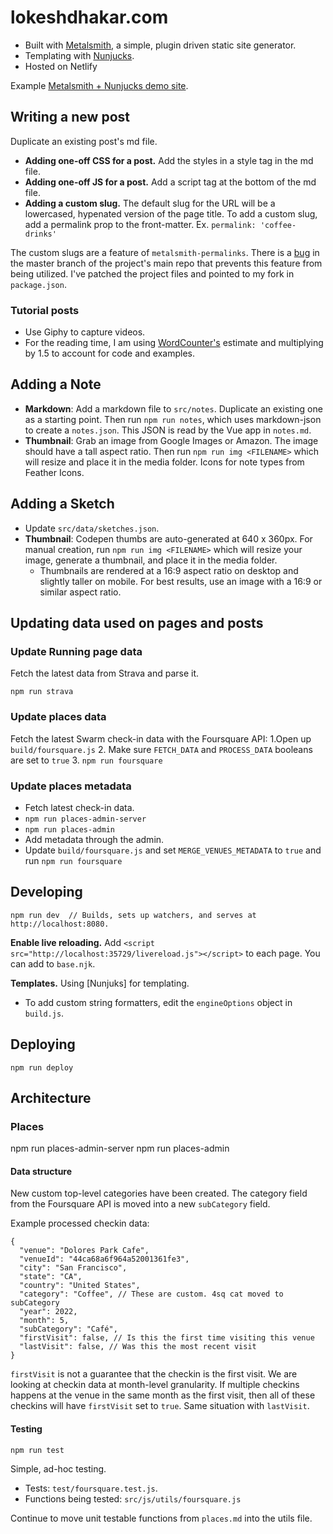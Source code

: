 # lokeshdhakar.com

- Built with [Metalsmith](http://www.metalsmith.io/), a simple, plugin driven static site generator.
- Templating with [Nunjucks](https://mozilla.github.io/nunjucks/templating.html).
- Hosted on Netlify

Example [Metalsmith + Nunjucks demo site](https://github.com/voorhoede/demo-metalsmith-nunjucks).

## Writing a new post

Duplicate an existing post's md file.

- **Adding one-off CSS for a post.** Add the styles in a style tag in the md file.
- **Adding one-off JS for a post.** Add a script tag at the bottom of the md file.
- **Adding a custom slug.** The default slug for the URL will be a lowercased, hypenated version of the page title. To add a custom slug, add a permalink prop to the front-matter. Ex. `permalink: 'coffee-drinks'`

The custom slugs are a feature of `metalsmith-permalinks`. There is a [bug](https://github.com/segmentio/metalsmith-permalinks/issues/81) in the master branch of the project's main repo that prevents this feature from being utilized. I've patched the project files and pointed to my fork in `package.json`.

### Tutorial posts

- Use Giphy to capture videos.
- For the reading time, I am using [WordCounter's](https://wordcounter.net/) estimate and multiplying by 1.5 to account for code and examples.

## Adding a Note

- **Markdown**: Add a markdown file to `src/notes`. Duplicate an existing one as a starting point. Then run `npm run notes`, which uses markdown-json to create a `notes.json`. This JSON is read by the Vue app in `notes.md`.
- **Thumbnail**: Grab an image from Google Images or Amazon. The image should have a tall aspect ratio. Then run `npm run img <FILENAME>` which will resize and place it in the media folder.
Icons for note types from Feather Icons.

## Adding a Sketch

- Update `src/data/sketches.json`.
- **Thumbnail**: Codepen thumbs are auto-generated at 640 x 360px. For manual creation, run `npm run img <FILENAME>` which will resize your image, generate a thumbnail, and place it in the media folder.
  - Thumbnails are rendered at a 16:9 aspect ratio on desktop and slightly taller on mobile. For best results, use an image with a 16:9 or similar aspect ratio.

## Updating data used on pages and posts

### Update Running page data

Fetch the latest data from Strava and parse it.

```
npm run strava
```

### Update places data

Fetch the latest Swarm check-in data with the Foursquare API:
1.Open up `build/foursquare.js`
2. Make sure `FETCH_DATA` and `PROCESS_DATA` booleans are set to `true`
3. `npm run foursquare`


### Update places metadata

- Fetch latest check-in data.
- `npm run places-admin-server`
- `npm run places-admin`
- Add metadata through the admin.
- Update `build/foursquare.js` and set `MERGE_VENUES_METADATA` to `true` and run `npm run foursquare`


<!--
### Adding a video to Inspiration page

Run the fetch-vid shell script and specify the Youtube video id and the title you would
like to show below the video thumb.

Before running the script, check the requirements listed at the top of the file.

```
./fetch-vid.sh
```
-->

## Developing

```
npm run dev  // Builds, sets up watchers, and serves at http://localhost:8080.
```

**Enable live reloading.** Add `<script src="http://localhost:35729/livereload.js"></script>` to
each page. You can add to `base.njk`.

**Templates.** Using [Nunjuks] for templating.

- To add custom string formatters, edit the `engineOptions` object in `build.js`.

## Deploying

```
npm run deploy
```

## Architecture

### Places

npm run places-admin-server
npm run places-admin


#### Data structure

New custom top-level categories have been created. The category field from the Foursquare API is moved into a new `subCategory` field.

Example processed checkin data:
```
{
  "venue": "Dolores Park Cafe",
  "venueId": "44ca68a6f964a52001361fe3",
  "city": "San Francisco",
  "state": "CA",
  "country": "United States",
  "category": "Coffee", // These are custom. 4sq cat moved to subCategory
  "year": 2022,
  "month": 5,
  "subCategory": "Café",
  "firstVisit": false, // Is this the first time visiting this venue
  "lastVisit": false, // Was this the most recent visit
}
```

`firstVisit` is not a guarantee that the checkin is the first visit. We are looking at checkin data at month-level granularity. If multiple checkins happens at the venue in the same month as the first visit, then all of these checkins will have `firstVisit` set to `true`. Same situation with `lastVisit`.

#### Testing

`npm run test`

Simple, ad-hoc testing.
- Tests: `test/foursquare.test.js`.
- Functions being tested: `src/js/utils/foursquare.js`

Continue to move unit testable functions from `places.md` into the utils file.

